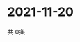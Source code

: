 # 2021-11-20
  共 0条

  <!-- BEGIN -->
  <!-- 最后更新时间Sat Nov 20 2021 00:17:29 GMT+0000 (Coordinated Universal Time) -->
  
  <!-- END -->
  
  